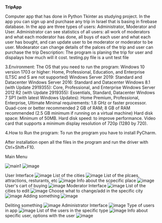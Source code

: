 **TripApp**

Computer app that has done in Python Tkinter as studying project. In the app you can sign up and purchase any trip in Israel that is basing in firebase database. In the app are three types of users: Administrator, Moderator and User. Administrator can see statistics of all users: all work of moderators and what each moderator has done, all buys of each user and what each user has bought, and can update user to be moderator or moderator to be user. Modearator can change details of the palces of the trip and user can purchase the trip Description: The program is planing the trip for user and dispalays how much will it cost. testing.py file is a unit test file

3.Environment: The OS that you need to run the program: Windows 10 version 1703 or higher: Home, Professional, Education, and Enterprise (LTSC and S are not supported) Windows Server 2019: Standard and Datacenter Windows Server 2016: Standard and Datacenter Windows 8.1 (with Update 2919355): Core, Professional, and Enterprise Windows Server 2012 R2 (with Update 2919355): Essentials, Standard, Datacenter Windows 7 SP1 (with latest Windows Updates): Home Premium, Professional, Enterprise, Ultimate Minimal requirements: 1.8 GHz or faster processor. Quad-core or better recommended 2 GB of RAM; 8 GB of RAM recommended (2.5 GB minimum if running on a virtual machine) Hard disk space: Minimum of 50MB. Hard disk speed: to improve performance. Video card that supports a minimum display resolution of 720p (1280 by 720).

4.How to Run the program: To run the program you have to install PyCharm.

After installation open all the files in the program and run the driver with Ctrl+Shift+F10.

Main Menu

![main1](https://github.com/NickAdvisor95/TravelAgency/assets/93551467/775dd73b-2906-48fe-b7cc-e8e0e07c623c)
![image](https://github.com/NickAdvisor95/TravelAgency/assets/93551467/40b1b7f4-3129-4c4d-8383-bc67e964749d)

User Interface
![image](https://github.com/NickAdvisor95/TravelAgency/assets/93551467/cb05869b-e74a-4efc-8312-94fcd30d2478)
List of the cities
![image](https://github.com/NickAdvisor95/TravelAgency/assets/93551467/0e7cef8a-f291-4c45-959a-e78d3a63bc0c)
List of the plcaes, attractions, resturants, etc
![image](https://github.com/NickAdvisor95/TravelAgency/assets/93551467/eca7cfdd-5739-47d0-9946-31f5eb8b53ac)
Info about the scpecific place
![image](https://github.com/NickAdvisor95/TravelAgency/assets/93551467/d50cdee0-6f53-4aa1-a387-4b7aa8662641)
User's cart of buying
![image](https://github.com/NickAdvisor95/TravelAgency/assets/93551467/997b7e2c-14d0-4321-8d7c-ea6202ae63d2)
Moderator Interface
![image](https://github.com/NickAdvisor95/TravelAgency/assets/93551467/b602f40d-7cec-4701-8d95-121488ce6ae6)
List of the cities to edit
![image](https://github.com/NickAdvisor95/TravelAgency/assets/93551467/a63cf3d8-2508-424f-b973-5b9c4e7adefc)
Choose what to change/add in the specific city
![image](https://github.com/NickAdvisor95/TravelAgency/assets/93551467/9cce5322-94a4-4493-8b65-0aece254428d)
Adding something
![image](https://github.com/NickAdvisor95/TravelAgency/assets/93551467/3713e77a-3cf3-4a0b-8747-ee0b995ecb92)

Deliting something
![image](https://github.com/NickAdvisor95/TravelAgency/assets/93551467/e6339dc0-a853-41ae-804b-2210e8ef2441)
Administrator Interface
![image](https://github.com/NickAdvisor95/TravelAgency/assets/93551467/bbcf104f-bad9-478c-b6d7-d2fad901d61d)
Type of users in app
![image](https://github.com/NickAdvisor95/TravelAgency/assets/93551467/f4b6d22e-1ec5-4890-8298-0a8bb3d7ebf6)
List of the users in the specific type
![image](https://github.com/NickAdvisor95/TravelAgency/assets/93551467/748b9faa-935b-4147-b83b-7767651710b3)
Info about specific user, options with the user
![image](https://github.com/NickAdvisor95/TravelAgency/assets/93551467/d0c91aed-27db-4691-9041-694fa1b4ed4e)














